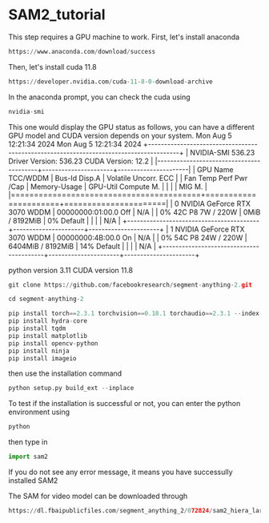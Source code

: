 # SAM2_tutorial
This step requires a GPU machine to work.
First, let's install anaconda
```python
https://www.anaconda.com/download/success
```
Then, let's install cuda 11.8
```python
https://developer.nvidia.com/cuda-11-8-0-download-archive
```
In the anaconda prompt, you can check the cuda using
```python
nvidia-smi
```
This one would display the GPU status as follows, you can have a different GPU model and CUDA version depends on your system.
Mon Aug  5 12:21:34 2024
Mon Aug 5 12:21:34 2024
+---------------------------------------------------------------------------------------+
| NVIDIA-SMI 536.23 Driver Version: 536.23 CUDA Version: 12.2 |
|-----------------------------------------+----------------------+----------------------|
| GPU Name TCC/WDDM | Bus-Id Disp.A | Volatile Uncorr. ECC |
| Fan Temp Perf Pwr
/Cap | Memory-Usage | GPU-Util Compute M. |
| | | MIG M. |
|=========================================+======================+======================|
| 0 NVIDIA GeForce RTX 3070 WDDM | 00000000:01:00.0 Off | N/A |
| 0% 42C P8 7W / 220W | 0MiB / 8192MiB | 0% Default |
| | | N/A |
+-----------------------------------------+----------------------+----------------------+
| 1 NVIDIA GeForce RTX 3070 WDDM | 00000000:4B:00.0 On | N/A |
| 0% 54C P8 24W / 220W | 6404MiB / 8192MiB | 14% Default |
| | | N/A |
+-----------------------------------------+----------------------+----------------------+

python version 3.11
CUDA version 11.8

```python
git clone https://github.com/facebookresearch/segment-anything-2.git
```

```python
cd segment-anything-2
```

``` python
pip install torch==2.3.1 torchvision==0.18.1 torchaudio==2.3.1 --index-url https://download.pytorch.org/whl/cu118
pip install hydra-core
pip install tqdm
pip install matplotlib
pip install opencv-python
pip install ninja
pip install imageio
```

then use the installation command
```python
python setup.py build_ext --inplace
```

To test if the installation is successful or not, you can enter the python environment using 
```python
python
```
then type in
```python
import sam2
```
If you do not see any error message, it means you have successully installed SAM2





The SAM for video model can be downloaded through 
```python
https://dl.fbaipublicfiles.com/segment_anything_2/072824/sam2_hiera_large.pt
```
